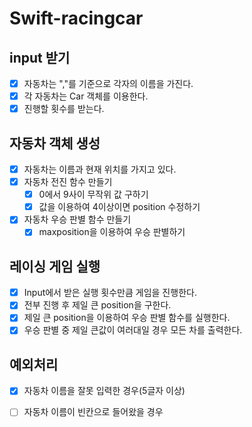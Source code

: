 #  Swift-racingcar

## input 받기
- [x] 자동차는 ","를 기준으로 각자의 이름을 가진다.
- [x] 각 자동차는 Car 객체를 이용한다.
- [x] 진행할 횟수를 받는다.

## 자동차 객체 생성
- [x] 자동차는 이름과 현재 위치를 가지고 있다.
- [x] 자동차 전진 함수 만들기
    - [x] 0에서 9사이 무작위 값 구하기
    - [x] 값을 이용하여 4이상이면 position 수정하기
- [x] 자동차 우승 판별 함수 만들기 
    - [x]  maxposition을 이용하여 우승 판별하기

## 레이싱 게임 실행
- [x] Input에서 받은 실행 횟수만큼 게임을 진행한다.
- [x] 전부 진행 후 제일 큰 position을 구한다.
- [x] 제일 큰 position을 이용하여 우승 판별 함수를 실행한다.
- [x] 우승 판별 중 제일 큰값이 여러대일 경우 모든 차를 출력한다.

## 예외처리 
- [x] 자동차 이름을 잘못 입력한 경우(5글자 이상)
- [ ] 자동차 이름이 빈칸으로 들어왔을 경우

